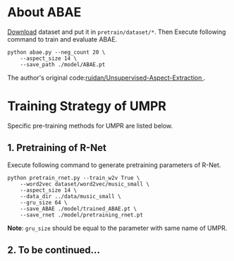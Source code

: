 
# About ABAE

[Download](https://drive.google.com/open?id=1L4LRi3BWoCqJt5h45J2GIAW9eP_zjiNc)
dataset and put it in `pretrain/dataset/*`.
Then Execute following command to train and evaluate ABAE.

```shell script
python abae.py --neg_count 20 \
    --aspect_size 14 \
    --save_path ./model/ABAE.pt
```

The author's original code:[ruidan/Unsupervised-Aspect-Extraction
](https://github.com/ruidan/Unsupervised-Aspect-Extraction).


# Training Strategy of UMPR

Specific pre-training methods for UMPR are listed below.

## 1. Pretraining of R-Net

Execute following command to generate pretraining parameters of R-Net. 
```shell script
python pretrain_rnet.py --train_w2v True \
    --word2vec dataset/word2vec/music_small \
    --aspect_size 14 \
    --data_dir ../data/music_small \
    --gru_size 64 \
    --save_ABAE ./model/trained_ABAE.pt \
    --save_rnet ./model/pretraining_rnet.pt
```
**Note**: `gru_size` should be equal to the parameter with same name of UMPR.

## 2. To be continued...
